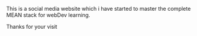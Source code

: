 This is a social media website which i have started to master the complete MEAN stack for webDev learning.

Thanks for your visit